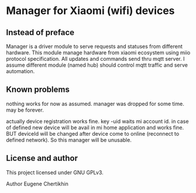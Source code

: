 # Manager for Xiaomi (wifi) devices

## Instead of preface

Manager is a driver module to serve requests and statuses from different hardware. This module manage hardware from xiaomi
ecosystem using miio protocol specification. All updates and commands send thru mqtt server. I assume different module 
(named hub) should control mqtt traffic and serve automation.

## Known problems

nothing works for now as assumed. manager was dropped for some time. may be forever. 

actually device registration works fine. key -uid waits mi account id. in case of defined new device will be avail in 
mi home application and works fine.
BUT deviceId will be changed after device come to online (reconnect to defined network). So this manager will be unusable.

## License and author

This project licensed under GNU GPLv3.

Author Eugene Chertikhin
